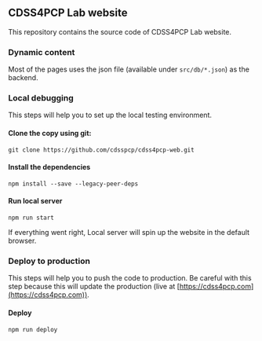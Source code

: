 ## CDSS4PCP Lab website
This repository contains the source code of CDSS4PCP Lab website.

### Dynamic content
Most of the pages uses the json file (available under `src/db/*.json`) as the backend.

### Local debugging
This steps will help you to set up the local testing environment.

#### Clone the copy using git:
```
git clone https://github.com/cdsspcp/cdss4pcp-web.git
```

#### Install the dependencies
```
npm install --save --legacy-peer-deps
```

#### Run local server
```
npm run start
```

If everything went right, Local server will spin up the website in the default browser.


### Deploy to production
This steps will help you to push the code to production. Be careful with this step because this will update the production (live at [https://cdss4pcp.com](https://cdss4pcp.com)).

#### Deploy
```
npm run deploy
```
